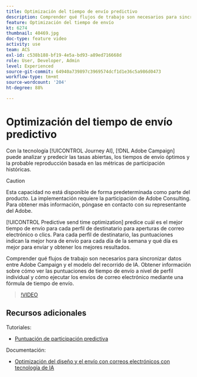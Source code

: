 ```yaml
---
title: Optimización del tiempo de envío predictivo
description: Comprender qué flujos de trabajo son necesarios para sincronizar datos entre Adobe Campaign y el modelo del recorrido de IA. Obtener información sobre cómo ver las puntuaciones de tiempo de envío a nivel de perfil individual y cómo ejecutar los envíos de correo electrónico mediante una fórmula de tiempo de envío.
feature: Optimización del tiempo de envío
kt: 6274
thumbnail: 40469.jpg
doc-type: feature video
activity: use
team: ACS
exl-id: c538b188-bf19-4e5a-bd93-a89ed716668d
role: User, Developer, Admin
level: Experienced
source-git-commit: 64940a739897c3969574dcf1d1e36c5a986d0473
workflow-type: tm+mt
source-wordcount: '204'
ht-degree: 88%

---
```


# Optimización del tiempo de envío predictivo

Con la tecnología [!UICONTROL Journey AI], [!DNL Adobe Campaign] puede analizar y predecir las tasas abiertas, los tiempos de envío óptimos y la probable reproducción basada en las métricas de participación históricas.

>[!CAUTION]
>Esta capacidad no está disponible de forma predeterminada como parte del producto. La implementación requiere la participación de Adobe Consulting. Para obtener más información, póngase en contacto con su representante del Adobe.

[!UICONTROL Predictive send time optimization] predice cuál es el mejor tiempo de envío para cada perfil de destinatario para aperturas de correo electrónico o clics. Para cada perfil de destinatario, las puntuaciones indican la mejor hora de envío para cada día de la semana y qué día es mejor para enviar y obtener los mejores resultados.

Comprender qué flujos de trabajo son necesarios para sincronizar datos entre Adobe Campaign y el modelo del recorrido de IA. Obtener información sobre cómo ver las puntuaciones de tiempo de envío a nivel de perfil individual y cómo ejecutar los envíos de correo electrónico mediante una fórmula de tiempo de envío.

>[!VIDEO](https://video.tv.adobe.com/v/40469?quality=12)

## Recursos adicionales

Tutoriales:

* [Puntuación de participación predictiva](predictive-engagement-scoring.md)

Documentación:

* [Optimización del diseño y el envío con correos electrónicos con tecnología de IA](https://experienceleague.adobe.com/docs/campaign-standard/using/testing-and-sending/preparing-and-testing-messages/predictive.html?lang=en)
